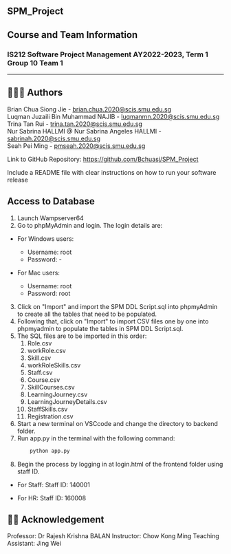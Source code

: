 ﻿## SPM_Project

## Course and Team Information
### IS212 Software Project Management AY2022-2023, Term 1 Group 10 Team 1
--------------------------------------------------------------------------
## 👨👩🥇 Authors
Brian Chua Siong Jie  - brian.chua.2020@scis.smu.edu.sg  
Luqman Juzaili Bin Muhammad NAJIB - luqmanmn.2020@scis.smu.edu.sg   
Trina Tan Rui - trina.tan.2020@scis.smu.edu.sg  
Nur Sabrina HALLMI @ Nur Sabrina Angeles HALLMI - sabrinah.2020@scis.smu.edu.sg  
Seah Pei Ming - pmseah.2020@scis.smu.edu.sg

Link to GitHub Repository: https://github.com/Bchuasj/SPM_Project

Include a README file with clear instructions on how
to run your software release

## Access to Database
1. Launch Wampserver64 
2. Go to phpMyAdmin and login. The login details are:
  * For Windows users:
    - Username: root
    - Password: -
   
  * For Mac users:
    - Username: root
    - Password: root
3. Click on "Import" and import the SPM DDL Script.sql into phpmyAdmin to create all the tables that need to be populated.
4. Following that, click on "Import" to import CSV files one by one into phpmyadmin to populate the tables in SPM DDL Script.sql. 
5. The SQL files are to be imported in this order:
    1. Role.csv
    2. workRole.csv
    3. Skill.csv
    4. workRoleSkills.csv
    5. Staff.csv
    6. Course.csv
    7. SkillCourses.csv
    8. LearningJourney.csv
    9. LearningJourneyDetails.csv
    10. StaffSkills.csv
    11. Registration.csv
6. Start a new terminal on VSCcode and change the directory to backend folder.
7. Run app.py in the terminal with the following command:
    ``` python
        python app.py
    ```
8. Begin the process by logging in at login.html of the frontend folder using staff ID.
  * For Staff:
    Staff ID: 140001

  * For HR:
    Staff ID: 160008


## 👨‍🏫 Acknowledgement
Professor: Dr Rajesh Krishna BALAN 
Instructor: Chow Kong Ming
Teaching Assistant: Jing Wei
